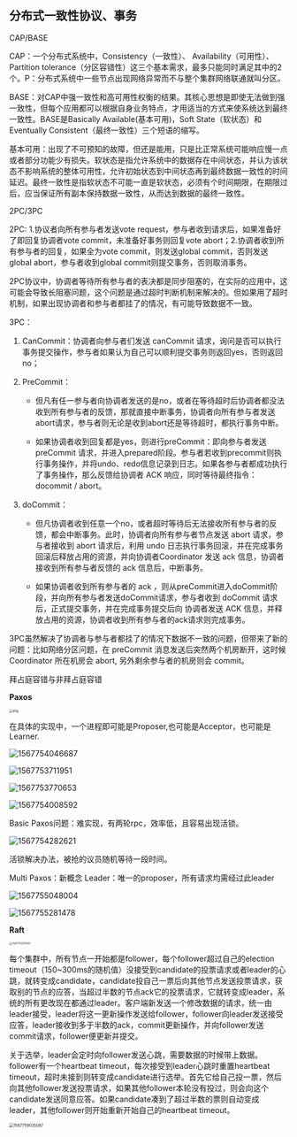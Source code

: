 

## 分布式一致性协议、事务

CAP/BASE

CAP：一个分布式系统中，Consistency（一致性）、 Availability（可用性）、Partition tolerance（分区容错性）这三个基本需求，最多只能同时满足其中的2个。P：分布式系统中一些节点出现网络异常而不与整个集群网络联通就叫分区。

BASE：对CAP中强一致性和高可用性权衡的结果。其核心思想是即使无法做到强一致性，但每个应用都可以根据自身业务特点，才用适当的方式来使系统达到最终一致性。BASE是Basically Available(基本可用)，Soft State（软状态）和Eventually Consistent（最终一致性）三个短语的缩写。

基本可用：出现了不可预知的故障，但还是能用，只是比正常系统可能响应慢一点或者部分功能少有损失。软状态是指允许系统中的数据存在中间状态，并认为该状态不影响系统的整体可用性，允许初始状态到中间状态再到最终数据一致性的时间延迟。最终一致性是指软状态不可能一直是软状态，必须有个时间期限，在期限过后，应当保证所有副本保持数据一致性，从而达到数据的最终一致性。

2PC/3PC

2PC: 1.协议者向所有参与者发送vote request，参与者收到请求后，如果准备好了即回复协调者vote commit，未准备好事务则回复vote abort；2.协调者收到所有参与者的回复，如果全为vote commit，则发送global commit，否则发送global abort，参与者收到global commit则提交事务，否则取消事务。

2PC协议中，协调者等待所有参与者的表决都是同步阻塞的，在实际的应用中，这可能会导致长阻塞问题，这个问题是通过超时判断机制来解决的。但如果用了超时机制，如果出现协调者和参与者都挂了的情况，有可能导致数据不一致。

3PC：

1. CanCommit：协调者向参与者们发送 canCommit 请求，询问是否可以执行事务提交操作，参与者如果认为自己可以顺利提交事务则返回yes，否则返回no；

2. PreCommit：

    - 但凡有任一参与者向协调者发送的是no，或者在等待超时后协调者都没法收到所有参与者的反馈，那就直接中断事务，协调者向所有参与者发送abort请求，参与者则无论是收到abort还是等待超时，都执行事务中断。

    - 如果协调者收到回复都是yes，则进行preCommit：即向参与者发送preCommit 请求，并进入prepared阶段。参与者若收到precommit则执行事务操作，并将undo、redo信息记录到日志。如果各参与者都成功执行了事务操作，那么反馈给协调者 ACK 响应，同时等待最终指令：docommit / abort。

3. doCommit：

    - 但凡协调者收到任意一个no，或者超时等待后无法接收所有参与者的反馈，都会中断事务。此时，协调者向所有参与者节点发送 abort 请求，参与者接收到 abort 请求后，利用 undo 日志执行事务回滚，并在完成事务回滚后释放占用的资源，并向协调者Coordinator 发送 ack 信息，协调者接收到所有参与者反馈的 ack 信息后，中断事务。

    - 如果协调者收到所有参与者的 ack ，则从preCommit进入doCommit阶段，并向所有参与者发送doCommit请求，参与者收到 doCommit 请求后，正式提交事务，并在完成事务提交后向 协调者发送 ACK 信息，并释放占用的资源，协调者收到所有参与者的ack请求则完成事务。

3PC虽然解决了协调者与参与者都挂了的情况下数据不一致的问题，但带来了新的问题：比如网络分区问题，在 preCommit 消息发送后突然两个机房断开，这时候 Coordinator 所在机房会 abort, 另外剩余参与者的机房则会 commit。

拜占庭容错与非拜占庭容错

**Paxos**

<img src="assets/1640df969e7f7d16" alt="img" style="zoom: 40%;" />

在具体的实现中，一个进程即可能是Proposer,也可能是Acceptor，也可能是Learner.

![1567754046687](assets/1567754046687.png)

![1567753711951](assets/1567753711951.png)

![1567753770653](assets/1567753770653.png)

![1567754008592](assets/1567754008592.png)

Basic Paxos问题：难实现，有两轮rpc，效率低，且容易出现活锁。

![1567754282621](assets/1567754282621.png)

活锁解决办法，被抢的议员随机等待一段时间。

Multi Paxos：新概念 Leader：唯一的proposer，所有请求均需经过此leader

![1567755048004](assets/1567755048004.png)

![1567755281478](assets/1567755281478.png)

**Raft**

<img src="assets/1567755311407.png" alt="1567755311407" style="zoom: 33%;" />

每个集群中，所有节点一开始都是follower，每个follower超过自己的election timeout（150~300ms的随机值）没接受到candidate的投票请求或者leader的心跳，就转变成candidate，candidate投自己一票后向其他节点发送投票请求，获取别的节点的应答，当超过半数的节点ack它的投票请求，它就转变成leader，系统的所有更改现在都通过leader。客户端新发送一个修改数据的请求，统一由leader接受，leader将这一更新操作发送给follower，follower向leader发送接受应答，leader接收到多于半数的ack，commit更新操作，并向follower发送commit请求，follower便更新并提交。

关于选举，leader会定时向follower发送心跳，需要数据的时候带上数据。follower有一个heartbeat timeout，每次接受到leader心跳时重置heartbeat timeout，超时未接到则转变成candidate进行选举。首先它给自己投一票，然后向其他follower发送投票请求，如果其他follower本轮没有投过，则会向这个candidate发送同意应答。如果candidate凑到了超过半数的票则自动变成leader，其他follower则开始重新开始自己的heartbeat timeout。



<img src="assets/1567759035087.png" alt="1567759035087" style="zoom:50%;" />